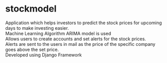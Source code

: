 # stockmodel
Application which helps investors to predict the stock prices for upcoming days to make investing easier.<br />
Machine Learning Algorithm ARIMA model is used<br />
Allows users to create accounts and set alerts for the stock prices.<br />
Alerts are sent to the users in mail as the price of the specific company goes above the set price.<br />
Developed using Django Framework<br />
